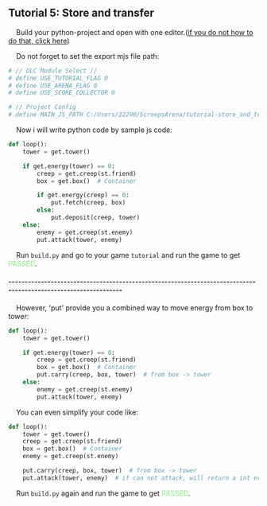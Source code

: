 ## Tutorial 5: Store and transfer

&nbsp;&nbsp;&nbsp;&nbsp;Build your python-project and open with one editor.([if you do not how to do that, click here](https://github.com/EagleBaby/python_screeps_arena/blob/main/README.md))


&nbsp;&nbsp;&nbsp;&nbsp;Do not forget to set the export mjs file path:
```python
# // DLC Module Select //
# define USE_TUTORIAL_FLAG 0
# define USE_ARENA_FLAG 0
# define USE_SCORE_COLLECTOR 0

# // Project Config
# define MAIN_JS_PATH C:/Users/22290/ScreepsArena/tutorial-store_and_transfer/
```

&nbsp;&nbsp;&nbsp;&nbsp;Now i will write python code by sample js code:
```python
def loop():
    tower = get.tower()

    if get.energy(tower) == 0:
        creep = get.creep(st.friend)
        box = get.box()  # Container

        if get.energy(creep) == 0:
            put.fetch(creep, box)
        else:
            put.deposit(creep, tower)
    else:
        enemy = get.creep(st.enemy)
        put.attack(tower, enemy)
```

&nbsp;&nbsp;&nbsp;&nbsp;Run ```build.py``` and go to your game ```tutorial``` and run the game to get <font color=#88EC80>PASSED</font>.

#### ---------------------------------------------------------------------------------------------------------------
&nbsp;&nbsp;&nbsp;&nbsp;However, 'put' provide you a combined way to move energy from box to tower:

```python
def loop():
    tower = get.tower()

    if get.energy(tower) == 0:
        creep = get.creep(st.friend)
        box = get.box()  # Container
        put.carry(creep, box, tower)  # from box -> tower
    else:
        enemy = get.creep(st.enemy)
        put.attack(tower, enemy)
```
&nbsp;&nbsp;&nbsp;&nbsp;You can even simplify your code like:
```python
def loop():
    tower = get.tower()
    creep = get.creep(st.friend)
    box = get.box()  # Container
    enemy = get.creep(st.enemy)

    put.carry(creep, box, tower)  # from box -> tower
    put.attack(tower, enemy)  # if can not attack, will return a int error code. See detail in Screeps:Arena Document.
```

&nbsp;&nbsp;&nbsp;&nbsp;Run ```build.py``` again and run the game to get <font color=#88EC80>PASSED</font>.
